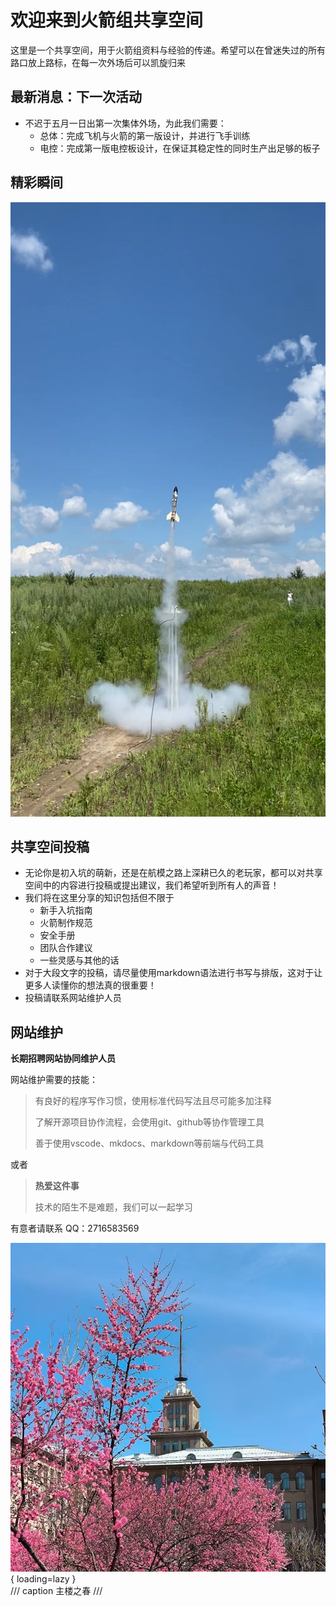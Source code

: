 # 欢迎来到火箭组共享空间

这里是一个共享空间，用于火箭组资料与经验的传递。希望可以在曾迷失过的所有路口放上路标，在每一次外场后可以凯旋归来

## 最新消息：下一次活动

- 不迟于五月一日出第一次集体外场，为此我们需要：
    - 总体：完成飞机与火箭的第一版设计，并进行飞手训练
    - 电控：完成第一版电控板设计，在保证其稳定性的同时生产出足够的板子

## 精彩瞬间

![火箭清晰](img/火箭清晰.png)
## 共享空间投稿

- 无论你是初入坑的萌新，还是在航模之路上深耕已久的老玩家，都可以对共享空间中的内容进行投稿或提出建议，我们希望听到所有人的声音！
- 我们将在这里分享的知识包括但不限于
    - 新手入坑指南
    - 火箭制作规范
    - 安全手册
    - 团队合作建议
    - 一些灵感与其他的话
- 对于大段文字的投稿，请尽量使用markdown语法进行书写与排版，这对于让更多人读懂你的想法真的很重要！
- 投稿请联系网站维护人员

## 网站维护

**长期招聘网站协同维护人员**

网站维护需要的技能：
> 有良好的程序写作习惯，使用标准代码写法且尽可能多加注释
>
> 了解开源项目协作流程，会使用git、github等协作管理工具
> 
> 善于使用vscode、mkdocs、markdown等前端与代码工具

或者

> **热爱这件事**
>
> 技术的陌生不是难题，我们可以一起学习

有意者请联系 QQ：2716583569

![春天的主楼](img/春天的主楼.jpg){ loading=lazy }  
/// caption
主楼之春
///